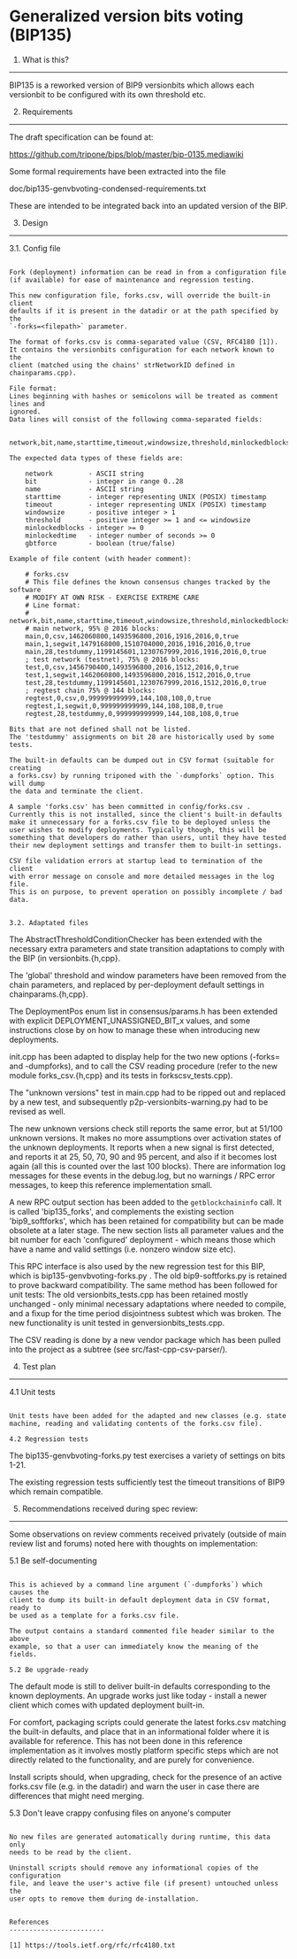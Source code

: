 Generalized version bits voting (BIP135)
================================================

1. What is this?
------------------------

BIP135 is a reworked version of BIP9 versionbits which allows each
versionbit to be configured with its own threshold etc.


2. Requirements
------------------------

The draft specification can be found at:

https://github.com/tripone/bips/blob/master/bip-0135.mediawiki

Some formal requirements have been extracted into the file

doc/bip135-genvbvoting-condensed-requirements.txt

These are intended to be integrated back into an updated version of the BIP.


3. Design
------------------------

3.1. Config file
~~~~~~~~~~~~~~~~~~~~~~~~

Fork (deployment) information can be read in from a configuration file
(if available) for ease of maintenance and regression testing.

This new configuration file, forks.csv, will override the built-in client
defaults if it is present in the datadir or at the path specified by the
`-forks=<filepath>` parameter.

The format of forks.csv is comma-separated value (CSV, RFC4180 [1]).
It contains the versionbits configuration for each network known to the
client (matched using the chains' strNetworkID defined in chainparams.cpp).

File format:
Lines beginning with hashes or semicolons will be treated as comment lines and
ignored.
Data lines will consist of the following comma-separated fields:

    network,bit,name,starttime,timeout,windowsize,threshold,minlockedblocks,minlockedtime,gbtforce

The expected data types of these fields are:

    network         - ASCII string
    bit             - integer in range 0..28
    name            - ASCII string
    starttime       - integer representing UNIX (POSIX) timestamp
    timeout         - integer representing UNIX (POSIX) timestamp
    windowsize      - positive integer > 1
    threshold       - positive integer >= 1 and <= windowsize
    minlockedblocks - integer >= 0
    minlockedtime   - integer number of seconds >= 0
    gbtforce        - boolean (true/false)

Example of file content (with header comment):

    # forks.csv
    # This file defines the known consensus changes tracked by the software
    # MODIFY AT OWN RISK - EXERCISE EXTREME CARE
    # Line format:
    # network,bit,name,starttime,timeout,windowsize,threshold,minlockedblocks,minlockedtime,gbtforce
    # main network, 95% @ 2016 blocks:
    main,0,csv,1462060800,1493596800,2016,1916,2016,0,true
    main,1,segwit,1479168000,1510704000,2016,1916,2016,0,true
    main,28,testdummy,1199145601,1230767999,2016,1916,2016,0,true
    ; test network (testnet), 75% @ 2016 blocks:
    test,0,csv,1456790400,1493596800,2016,1512,2016,0,true
    test,1,segwit,1462060800,1493596800,2016,1512,2016,0,true
    test,28,testdummy,1199145601,1230767999,2016,1512,2016,0,true
    ; regtest chain 75% @ 144 blocks:
    regtest,0,csv,0,999999999999,144,108,108,0,true
    regtest,1,segwit,0,999999999999,144,108,108,0,true
    regtest,28,testdummy,0,999999999999,144,108,108,0,true

Bits that are not defined shall not be listed.
The 'testdummy' assignments on bit 28 are historically used by some tests.

The built-in defaults can be dumped out in CSV format (suitable for creating
a forks.csv) by running triponed with the `-dumpforks` option. This will dump
the data and terminate the client.

A sample 'forks.csv' has been committed in config/forks.csv .
Currently this is not installed, since the client's built-in defaults
make it unnecessary for a forks.csv file to be deployed unless the
user wishes to modify deployments. Typically though, this will be
something that developers do rather than users, until they have tested
their new deployment settings and transfer them to built-in settings.

CSV file validation errors at startup lead to termination of the client
with error message on console and more detailed messages in the log file.
This is on purpose, to prevent operation on possibly incomplete / bad data.


3.2. Adaptated files
~~~~~~~~~~~~~~~~~~~~~~~~

The AbstractThresholdConditionChecker has been extended with the
necessary extra parameters and state transition adaptations to comply
with the BIP (in versionbits.{h,cpp}.

The 'global' threshold and window parameters have been removed from
the chain parameters, and replaced by per-deployment default settings
in chainparams.{h,cpp}.

The DeploymentPos enum list in consensus/params.h has been extended
with explicit DEPLOYMENT_UNASSIGNED_BIT_x values, and some instructions
close by on how to manage these when introducing new deployments.

init.cpp has been adapted to display help for the two new options
(-forks=<filepath> and -dumpforks), and to call the CSV reading
procedure (refer to the new module forks_csv.{h,cpp} and its
tests in forkscsv_tests.cpp).

The "unknown versions" test in main.cpp had to be ripped out and
replaced by a new test, and subsequently p2p-versionbits-warning.py
had to be revised as well.

The new unknown versions check still reports the same error,
but at 51/100 unknown versions. It makes no more assumptions over
activation states of the unknown deployments.
It reports when a new signal is first detected, and reports it
at 25, 50, 70, 90 and 95 percent, and also if it becomes lost
again (all this is counted over the last 100 blocks).
There are information log messages for these events in the debug.log,
but no warnings / RPC error messages, to keep this reference
implementation small.

A new RPC output section has been added to the `getblockchaininfo`
call. It is called 'bip135_forks', and complements the existing
section 'bip9_softforks', which has been retained for compatibility
but can be made obsolete at a later stage.
The new section lists all parameter values and the bit number for
each 'configured' deployment - which means those which have a name
and valid settings (i.e. nonzero window size etc).

This RPC interface is also used by the new regression test
for this BIP, which is bip135-genvbvoting-forks.py .
The old bip9-softforks.py is retained to prove backward compatibility.
The same method has been followed for unit tests:
The old versionbits_tests.cpp has been retained mostly unchanged -
only minimal necessary adaptations where needed to compile, and
a fixup for the time period disjointness subtest which was broken.
The new functionality is unit tested in genversionbits_tests.cpp.

The CSV reading is done by a new vendor package which has been
pulled into the project as a subtree (see src/fast-cpp-csv-parser/).


4. Test plan
------------------------

4.1 Unit tests
~~~~~~~~~~~~~~~~~~~~~~~~

Unit tests have been added for the adapted and new classes (e.g. state
machine, reading and validating contents of the forks.csv file).

4.2 Regression tests
~~~~~~~~~~~~~~~~~~~~~~~~

The bip135-genvbvoting-forks.py test exercises a variety of settings on bits 1-21.

The existing regression tests sufficiently test the timeout transitions of
BIP9 which remain compatible.


5. Recommendations received during spec review:
--------------------------------------------------------

Some observations on review comments received privately (outside of main review
list and forums) noted here with thoughts on implementation:

5.1 Be self-documenting
~~~~~~~~~~~~~~~~~~~~~~~~~~~~~~~

This is achieved by a command line argument (`-dumpforks`) which causes the
client to dump its built-in default deployment data in CSV format, ready to
be used as a template for a forks.csv file.

The output contains a standard commented file header similar to the above
example, so that a user can immediately know the meaning of the fields.

5.2 Be upgrade-ready
~~~~~~~~~~~~~~~~~~~~~~~~~~~~~~~

The default mode is still to deliver built-in defaults corresponding to the
known deployments. An upgrade works just like today - install a newer client
which comes with updated deployment built-in.

For comfort, packaging scripts could generate the latest forks.csv matching
the built-in defaults, and place that in an informational folder where it
is available for reference. This has not been done in this reference
implementation as it involves mostly platform specific steps which are not
directly related to the functionality, and are purely for convenience.

Install scripts should, when upgrading, check for the presence of an active
forks.csv file (e.g. in the datadir) and warn the user in case there are
differences that might need merging.

5.3 Don't leave crappy confusing files on anyone's computer
~~~~~~~~~~~~~~~~~~~~~~~~~~~~~~~~~~~~~~~~~~~~~~~~~~~~~~~~~~~~~~~~

No new files are generated automatically during runtime, this data only
needs to be read by the client.

Uninstall scripts should remove any informational copies of the configuration
file, and leave the user's active file (if present) untouched unless the
user opts to remove them during de-installation.


References
------------------------

[1] https://tools.ietf.org/rfc/rfc4180.txt
